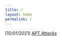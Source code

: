 ```yaml
---
title: /
layout: home
permalink: /
---
```


[10/01/2021] [APT Attacks](https://sekret-sys.github.io/seKretBlog/apt-attacks)
